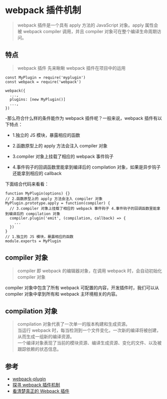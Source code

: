 # webpack 插件机制

>webpack 插件是一个具有 apply 方法的 JavaScript 对象。apply 属性会被 webpack compiler 调用，并且 compiler 对象可在整个编译生命周期访问。


## 特点
>webpack 插件
先来瞅瞅 webpack 插件在项目中的运用
```
const MyPlugin = require('myplugin')
const webpack = require('webpack')

webpack({
  ...,
  plugins: [new MyPlugin()]
  ...,
})
```

-那么符合什么样的条件能作为 webpack 插件呢？一般来说，webpack 插件有以下特点：

- 1.独立的 JS 模块，暴露相应的函数

- 2.函数原型上的 apply 方法会注入 compiler 对象

- 3.compiler 对象上挂载了相应的 webpack 事件钩子

- 4.事件钩子的回调函数里能拿到编译后的 compilation 对象，如果是异步钩子还能拿到相应的 callback

下面结合代码来看看：
```
function MyPlugin(options) {}
// 2.函数原型上的 apply 方法会注入 compiler 对象
MyPlugin.prototype.apply = function(compiler) {
  // 3.compiler 对象上挂载了相应的 webpack 事件钩子 4.事件钩子的回调函数里能拿到编译后的 compilation 对象
  compiler.plugin('emit', (compilation, callback) => {
    ...
  })
}
// 1.独立的 JS 模块，暴露相应的函数
module.exports = MyPlugin
```


## compiler 对象
>compiler 即 webpack 的编辑器对象，在调用 webpack 时，会自动初始化 compiler 对象

compiler 对象中包含了所有 webpack 可配置的内容，开发插件时，我们可以从 compiler 对象中拿到所有和 webpack 主环境相关的内容。



## compilation 对象
>compilation 对象代表了一次单一的版本构建和生成资源。  
当运行 webpack 时，每当检测到一个文件变化，一次新的编译将被创建，从而生成一组新的编译资源。  
一个编译对象表现了当前的模块资源、编译生成资源、变化的文件、以及被跟踪依赖的状态信息。











## 参考
- [webpack-plugin](https://webpack.docschina.org/concepts/plugins/#%E5%89%96%E6%9E%90)
- [探寻 webpack 插件机制](https://www.cnblogs.com/MuYunyun/p/8875908.html)
- [看清楚真正的 Webpack 插件](https://zoumiaojiang.com/article/what-is-real-webpack-plugin/#compiler)
